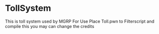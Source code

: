# TollSystem
This is toll system used by MGRP 
For Use Place Toll.pwn to Filterscript and compile this you may can change the credits 
